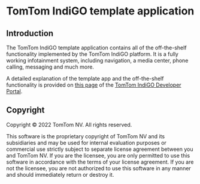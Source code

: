 # TomTom IndiGO template application

## Introduction

The TomTom IndiGO template application contains all of the off-the-shelf functionality implemented
by the TomTom IndiGO platform. It is a fully working infotainment system, including navigation, a
media center, phone calling, messaging and much more.

A detailed explanation of the template app and the off-the-shelf functionality is provided on
[this page](https://developer.tomtom.com/tomtom-indigo/documentation/platform-overview/example-apps)
of the
[TomTom IndiGO Developer Portal](https://developer.tomtom.com/tomtom-indigo/documentation/introduction).

## Copyright

Copyright © 2022 TomTom NV. All rights reserved.

This software is the proprietary copyright of TomTom NV and its subsidiaries and may be
used for internal evaluation purposes or commercial use strictly subject to separate
license agreement between you and TomTom NV. If you are the licensee, you are only permitted
to use this software in accordance with the terms of your license agreement. If you are
not the licensee, you are not authorized to use this software in any manner and should
immediately return or destroy it.
